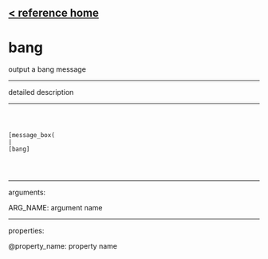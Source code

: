 [< reference home](ceammc_lib.html)
---

# bang


output a bang message

---

detailed description
<br>


---


```



[message_box(                                 
|
[bang]


            
```

---
arguments:

ARG_NAME: argument name<br>

---
properties:

@property_name: property name<br>

